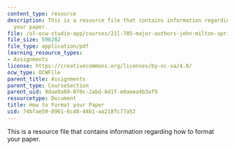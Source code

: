 ```yaml
---
content_type: resource
description: This is a resource file that contains information regarding how to format
  your paper.
file: /ol-ocw-studio-app/courses/21l-705-major-authors-john-milton-spring-2008/74bfae5989616c4844b1aa218fc77a52_MIT21L_705S08_paper.pdf
file_size: 596282
file_type: application/pdf
learning_resource_types:
- Assignments
license: https://creativecommons.org/licenses/by-nc-sa/4.0/
ocw_type: OCWFile
parent_title: Assignments
parent_type: CourseSection
parent_uid: 9dae0a69-070c-2abd-6d1f-e0aeea4b3af9
resourcetype: Document
title: How to Format your Paper
uid: 74bfae59-8961-6c48-44b1-aa218fc77a52
---
```

This is a resource file that contains information regarding how to format your paper.